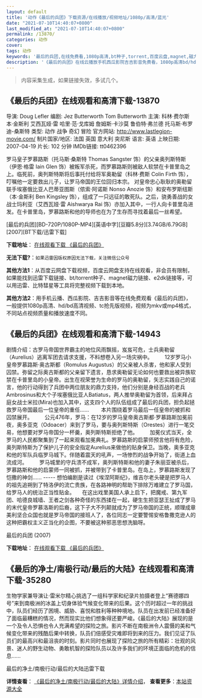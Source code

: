 ```yaml
---
layout: default
title: '动作《最后的兵团》下载资源/在线播放/视频地址/1080p/高清/蓝光'
date: "2021-07-10T14:40:07+0800"
last_modified_at: "2021-07-10T14:40:07+0800"
permalink: /13870/
categories: 动作
cover:
tags: 动作
keywords: '最后的兵团,在线免费看,1080p高清,bt种子,torrent,百度云盘,magnet,磁力链,迅雷下载资源'
description: '《最后的兵团》在线云播放手机西瓜影院吉吉影音免费看，1080p高清bd/hd未删减完整版和tc抢先枪版，mkv/mp4格式，附带bt/torrent种子、magnet/磁力链、百度云盘、网盘资源迅雷下载链接'
---
```


>内容采集生成，如果链接失效，多试几个。


## 《最后的兵团》在线观看和高清下载-13870

导演: Doug Lefler 编剧: Jez Butterworth Tom Butterworth 主演: 科林·费尔斯 本·金斯利 艾西瓦娅·雷 哈里·范·戈库姆 詹姆斯·卡沙莫 鲁伯特·弗兰德 托马斯·布罗迪-桑斯特 类型: 动作 战争 奇幻 冒险 官方网站: http://www.lastlegion-movie.com/ 制片国家/地区: 法国 英国 意大利 突尼斯 语言: 英语 上映日期: 2007-04-19 片长: 102 分钟 IMDb链接: tt0462396

罗马皇子罗慕路斯（托马斯·桑斯特 Thomas Sangster 饰）的父亲奥列斯特斯（伊恩·格雷 Iain Glen 饰）被叛军杀死，而罗慕路斯则被敌人软禁在卡普里岛之上。临死前，奥列斯特斯将后事托付给将军奥勒留（科林·费斯 Colin Firth 饰），叮嘱他一定要救出儿子，让罗马帝国的王位回归本宗。 对皇帝忠心耿耿的奥勒留联手埃塞俄比亚人巴蒂亚图斯（侬索·阿诺斯 Nonso Anozie 饰）和安布罗斯纽斯（本·金斯利 Ben Kingsley 饰），组成了一只远征的敢死队。之后，骁勇善战的女战士玛利亚（艾西瓦娅·雷 Aishwarya Rai 饰）亦加入其中，一行人向卡普里岛进发。在卡普里岛，罗慕路斯和他的导师也在为了生存而寻找着最后一丝希望。


[最后的兵团][BD-720P/1080P-MP4][英语中字][豆瓣5.8分][3.74GB/6.79GB][2007][BT下载/迅雷下载]

**下载地址**： [在线观看下载 《最后的兵团》](https://www.btdx8.com/torrent/zhdbt_2007.html) 


**无法下载?**：`如果迅雷因版权原因无法下载，关注微信公众号 `

**其他方法1**：从百度云网盘下载视频，百度云网盘支持在线观看，非会员有限制，如果能找到迅雷下载链接、bt/torrent种子、magnet磁力链接、e2dk链接等，可以用迅雷、比特彗星等工具将完整视频下载到本地。

**其他方法2**：用手机云播、西瓜影院、吉吉影音等在线免费观看《最后的兵团》，一般提供1080p高清、hd/bd高清视频、tc抢先版视频，视频为mkv或mp4格式，不同站点视频质量和播放速度不同。


## 《最后的兵团》在线观看和高清下载-14943

剧情介绍：古罗马帝国世界霸主的地位风雨飘摇，岌岌可危，士兵奥勒留（Aurelius）逃离军团去请求支援，不料想卷入另一场灾祸中。   　　12岁罗马小皇帝罗慕路斯·奥古斯都（Romulus Augustus）的父亲被人杀害，他和家人受到囚禁。弥留之际奥古斯都的父亲留下遗言，恳求奥勒留无论如何也要救出被异族软禁在卡普里岛的小皇帝。出生在视荣誉为生命的罗马的奥勒留，矢志实践自己的诺言，他的行动得到了兵团中两位朋友的鼎力支持，他们分别是身经百战的老兵Ambrosinus和大个子埃塞俄比亚人Batiatus，两人推举奥勒留为首领，后来拜占庭女战士米拉(Mira)也加入其中，这支四个人的队伍组成了最后的兵团，担负起拯救罗马帝国最后一位皇帝的重任……   　　本片围绕着罗马最后一任皇帝的被抓和囚禁展开。   　　公元476年，罗马：在12岁的罗马皇帝奥古斯都·罗慕路斯加冕前夜，奥多亚克（Odoacer）来到了罗马，要与奥列斯特斯（Orestes）进行一笔交易，他想要对罗马帝国分一杯羹，奥列斯特斯拒绝了他。   　　加冕仪式当天，全罗马的人民都聚集到了一起来观看加冕典礼。罗慕路斯的启蒙师预言他将有危险，奥列斯特斯为了保护儿子的安全指定Aurelius来做他的贴身保卫。当晚，奥多亚克和他的军队兵临罗马城下。伴随着震天的吼声，一场惨烈的战争开始了，街道上血流成河。   　　罗马城里的守兵溃不成军，奥列斯特斯和他的妻子朱丽亚被杀后，罗慕路斯和他的启蒙师一同被抓，并被带到了卡普里岛。在岛上，罗慕路斯发现了恺撒的神剑…… -----  想怕编剧是读过《埃涅阿斯纪》，维吉尔老头硬是把罗马人的祖先追朔到了特洛伊的流亡贵族，在各路神明的帮助下排除万难建立了罗马国，给罗马人的统治正当性贴金。     在这出戏里美国人承上启下，把魔戒、第九军团、哈德良城墙、王者之剑各种奇怪的东西揉在一起，硬生生把亚瑟王扯成了罗马的末代皇帝罗慕洛斯的后裔，这下子大不列颠就成为了罗马帝国的正统，顺理成章美利坚合众国也就是罗马帝国的接班人了，各位同志一定要警惕安格鲁撒克逊人的这种把霸权主义正当化的企图，不要被这种邪恶思想洗脑呀。


最后的兵团 (2007)

**下载地址**： [在线观看下载 《最后的兵团》](https://www.btbtdy.me/btdy/dy4906.html) 


## 《最后的净土/南极行动/最后的大陆》在线观看和高清下载-35280

生物学家兼导演让·雷米尔精心挑选了一组科学家和纪录片拍摄者登上&ldquo;赛德娜四号&rdquo;来到南极洲的冰盖上切身体验气候变化带来的后果。这个历时超过一年的挑战中，队员们经历了困境、威胁、喜悦和胜利等种种境地。队员在出发前已经准备好了面临最糟糕的情况，然而现实比他们想象得还要严峻。《最后的大陆》展现的是一个及令人恐惧也令人充满希望的探险之旅。影片不断在南极洲令人震慑的美和气候变化带来的残酷后果中转换，队员们倍感受灾难即将到来的压力。我们见证了队员们的最高兴和最沮丧的时刻。影片同时也展现了探险之旅的所有精彩：壮观的风景、迷人的野生动物、勇敢机智的探险队员以及许多我们的环境正面临的危机的信息……


最后的净土/南极行动/最后的大陆迅雷下载

**详情查看**： [《最后的净土/南极行动/最后的大陆》详情介绍](/movie/35280/)， **查看更多**：[本站资源大全](/movie/t/all/)

